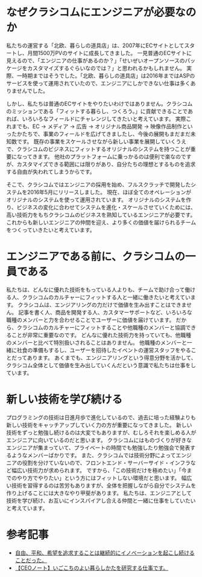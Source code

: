 # なぜクラシコムにエンジニアが必要なのか
私たちの運営する「北欧、暮らしの道具店」は、2007年にECサイトとしてスタートし、月間1500万PVのサイトに成長してきました。
一見普通のECサイトに見えるので、「エンジニアの仕事があるのか？」「せいぜいオープンソースのパッケージをカスタマイズするぐらいなのでは？」と思われるかもしれません。
実際、一時期まではそうでした。「北欧、暮らしの道具店」は2016年まではASPのサービスを使って運用されていたので、エンジニアにしかできない仕事は多くありませんでした。

しかし、私たちは普通のECサイトをやりたいわけではありません。クラシコムのミッションである「フィットする暮らし、つくろう。」に貢献できることであれば、いろいろなフィールドにチャレンジしてきたいと考えています。
実際これまでも、EC → メディア → 広告 → オリジナル商品開発 → 映像作品制作といったかたちで、事業のフィールドを広げてきましたし、今後の展開もまだまだ未知数です。
既存の事業をスケールさせながら新しい事業を展開していくうえで、クラシコムのビジネスにフィットするオリジナルのシステムを持つことが重要になってきます。
他社のプラットフォームに乗っかるのは便利で楽なのですが、カスタマイズできる範囲には限りがあり、自分たちの理想とするものを追求する自由が失われてしまうからです。

そこで、クラシコムではエンジニアの採用を始め、フルスクラッチで開発したシステムを2016年5月にリリースしました。
現在、ほぼ全てのオペレーションがオリジナルのシステムを使って運用されています。
オリジナルのシステムを作り、ビジネスの変化に合わせてシステムを進化・スケールさせていくためには、高い技術力をもちクラシコムのビジネスを熟知しているエンジニアが必要です。
これからも新しいエンジニアの仲間を迎え、より多くの価値を届けられるチームをつくっていきたいと考えています。

# エンジニアである前に、クラシコムの一員である
私たちは、どんなに優れた技術をもっている人よりも、チームで助け合って働ける人、クラシコムのカルチャーにフィットする人と一緒に働きたいと考えています。
クラシコムは、エンジアリングの力だけで価値を生み出すことはできません。
記事を書く人、商品を開発する人、カスタマーサポートなど、いろいろな職種のメンバーと力を合わせることでユーザーに価値を届けています。
だから、クラシコムのカルチャーにフィットすることや他職種のメンバーと協調できることが非常に重要なのです。
どんなに優れた技術力を持っていても、他職種のメンバーと比べて特別扱いされることはありません。
他職種のメンバーと一緒に社食の準備もするし、ユーザーを招待したイベントの運営スタッフをやることだってあります。
あくまでも、エンジニアリングという得意分野を活かして、クラシコム全体として価値を生み出していくんだという意識で私たちは仕事をしています。

# 新しい技術を学び続ける
プログラミングの技術は日進月歩で進化しているので、過去に培った経験よりも新しい技術をキャッチアップしていく力の方が重要になってきました。
新しい技術をずっと勉強し続けるのは大変でもありますが、むしろそれを楽しめる人がエンジニアに向いているのだと思います。
クラシコムにはものづくりが好きなエンジニアが集まっていて、プライベートの時間でも勉強したり勉強会で発表するようなメンバーばかりです。
また、クラシコムでは技術分野によってエンジニアの役割を分けていないので、フロントエンド・サーバーサイド・インフラなど幅広い技術力が求められます。
ですから、「この技術だけを極めたい」「今までのやり方でやりたい」という方にはフィットしない環境だと思います。
幅広い技術を習得するのは苦労もありますが、全体を把握しながら自分でシステムを作り上げることには大きなやり甲斐があります。
私たちは、エンジニアとして技術を学び続け、お互いにインスパイアし合える仲間と一緒に仕事をしていたいと考えています。

# 参考記事
- [自由、平和、希望を追求することは継続的にイノベーションを起こし続けることだった。](https://kurashicom.jp/1234)
- [【CEOノート】いごこちのよい暮らしかたを研究する仕事です。](https://kurashicom.jp/370)
